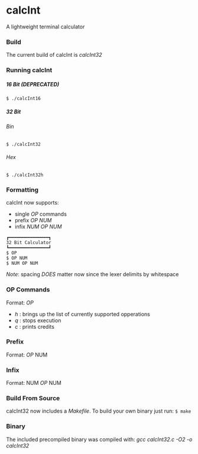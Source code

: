 # calcInt
A lightweight terminal calculator

### Build
The current build of calcInt is *calcInt32*

### Running calcInt
##### 16 Bit (DEPRECATED)
`$ ./calcInt16`
##### 32 Bit
###### Bin
`$ ./calcInt32`
###### Hex
`$ ./calcInt32h`

### Formatting
calcInt now supports:
* single *OP* commands
* prefix *OP* *NUM*
* infix *NUM* *OP* *NUM*

```
┏━━━━━━━━━━━━━━━┓
32 Bit Calculator
┗━━━━━━━━━━━━━━━┛
$ OP
$ OP NUM
$ NUM OP NUM
```
*Note*: spacing *DOES* matter now since the lexer delimits by whitespace

### OP Commands
Format: *OP*
* *h* : brings up the list of currently supported opperations
* *q* : stops execution
* *c* : prints credits

### Prefix
Format: *OP* NUM

### Infix
Format: NUM *OP* NUM

### Build From Source
calcInt32 now includes a *Makefile*. To build your own binary just run:
`$ make`

### Binary
The included precompiled binary was compiled with:
*gcc calcInt32.c -O2 -o calcInt32*
